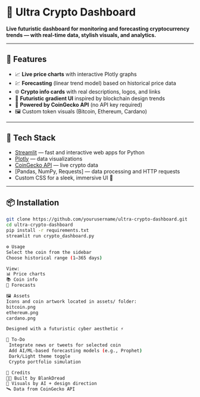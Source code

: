 # 🧬 Ultra Crypto Dashboard

**Live futuristic dashboard for monitoring and forecasting cryptocurrency trends — with real-time data, stylish visuals, and analytics.**



---

## 🚀 Features

- 📈 **Live price charts** with interactive Plotly graphs  
- 💹 **Forecasting** (linear trend model) based on historical price data  
- 🌐 **Crypto info cards** with real descriptions, logos, and links  
- 🎨 **Futuristic gradient UI** inspired by blockchain design trends  
- 📡 **Powered by CoinGecko API** (no API key required)  
- 🖼️ Custom token visuals (Bitcoin, Ethereum, Cardano)

---

## 🧩 Tech Stack

- [Streamlit](https://streamlit.io/) — fast and interactive web apps for Python  
- [Plotly](https://plotly.com/python/) — data visualizations  
- [CoinGecko API](https://www.coingecko.com/en/api/documentation) — live crypto data  
- [Pandas, NumPy, Requests] — data processing and HTTP requests  
- Custom CSS for a sleek, immersive UI 💫

---

## 📦 Installation

```bash
git clone https://github.com/yourusername/ultra-crypto-dashboard.git
cd ultra-crypto-dashboard
pip install -r requirements.txt
streamlit run crypto_dashboard.py

⚙️ Usage
Select the coin from the sidebar
Choose historical range (1–365 days)

View:
📊 Price charts
📚 Coin info
🔮 Forecasts

🖼️ Assets
Icons and coin artwork located in assets/ folder:
bitcoin.png
ethereum.png
cardano.png

Designed with a futuristic cyber aesthetic ⚡

📌 To-Do
 Integrate news or tweets for selected coin
 Add AI/ML-based forecasting models (e.g., Prophet)
 Dark/Light theme toggle
 Crypto portfolio simulation

🧠 Credits
👨‍💻 Built by BlankDread
🎨 Visuals by AI + design direction
🛰️ Data from CoinGecko API
